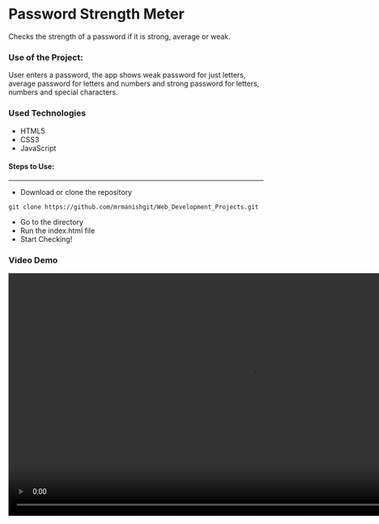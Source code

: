 <h1>Password Strength Meter</h1>

<p>Checks the strength of a password if it is strong, average or weak.</p>

### Use of the Project:

<p>User enters a password, the app shows weak password for just letters, average password for letters and numbers and strong password for letters, numbers and special characters.</p>

<h3>Used Technologies</h3>
<ul>
  <li>HTML5</li>
  <li>CSS3</li>
  <li>JavaScript</li>
</ul>

#### Steps to Use:

---

- Download or clone the repository

```
git clone https://github.com/mrmanishgit/Web_Development_Projects.git
```

- Go to the directory
- Run the index.html file
- Start Checking!

<h3> Video Demo </h3>

<video controls width="960" alt="passwordstrength"> 
<source src="https://user-images.githubusercontent.com/78655439/128182046-f7baacc3-14f4-41b7-a050-3102a5964a84.mp4">
</video>

<br>


